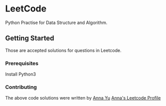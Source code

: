 # LeetCode
Python Practise for Data Structure and Algorithm.
## Getting Started
Those are accepted solutions for questions in Leetcode.
### Prerequisites
Install Python3
### Contributing
The above code solutions  were written by [Anna Yu](https://www.linkedin.com/in/anna-mengjie-yu-0b4a5929/) 
[Anna's Leetcode Profile](https://leetcode.com/annayu12/)

